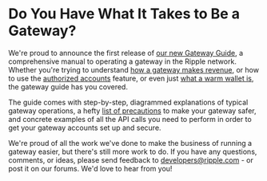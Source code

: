 # Do You Have What It Takes to Be a Gateway?

We're proud to announce the first release of [our new Gateway Guide](https://developers.ripple.com/become-an-xrp-ledger-gateway.html), a comprehensive manual to operating a gateway in the Ripple network. Whether you're trying to understand [how a gateway makes revenue](https://developers.ripple.com/become-an-xrp-ledger-gateway.html#fees-and-revenue-sources), or how to use the [authorized accounts](https://developers.ripple.com/become-an-xrp-ledger-gateway.html#authorized-trust-lines) feature, or even just [what a warm wallet is](https://developers.ripple.com/issuing-and-operational-addresses.html), the gateway guide has you covered.

The guide comes with step-by-step, diagrammed explanations of typical gateway operations, a hefty [list of precautions](https://developers.ripple.com/become-an-xrp-ledger-gateway.html#precautions) to make your gateway safer, and concrete examples of all the API calls you need to perform in order to get your gateway accounts set up and secure.

We're proud of all the work we've done to make the business of running a gateway easier, but there's still more work to do. If you have any questions, comments, or ideas, please send feedback to <developers@ripple.com> - or post it on our forums. We'd love to hear from you!